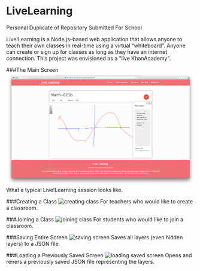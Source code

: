 # LiveLearning
Personal Duplicate of Repository Submitted For School

Live!Learning is a Node.js–based web application that allows anyone to teach their own classes in real-time using a virtual “whiteboard”. Anyone can create or sign up for classes as long as they have an internet connection. This project was envisioned as a "live KhanAcademy".

###The Main Screen
![main screen](https://github.com/ngwattcos/LiveLearning/blob/master/screenshots/whiteboard.png)
What a typical Live!Learning session looks like.

###Creating a Class
![creating class](https://github.com/ngwattcos/LiveLearning/blob/master/screenshots/sreenshots/create_class.png)
For teachers who would like to create a classroom.

###Joining a Class
![joining class](https://github.com/ngwattcos/LiveLearning/blob/master/screenshots/sreenshots/join_class.png)
For students who would like to join a classroom.

###Saving Entire Screen
![saving screen](https://github.com/ngwattcos/LiveLearning/blob/master/screenshots/sreenshots/save_as.png)
Saves all layers (even hidden layers) to a JSON file.

###Loading a Previously Saved Screen
![loading saved screen](https://github.com/ngwattcos/LiveLearning/blob/master/screenshots/sreenshots/open.png)
Opens and reners a previously saved JSON file representing the layers.
